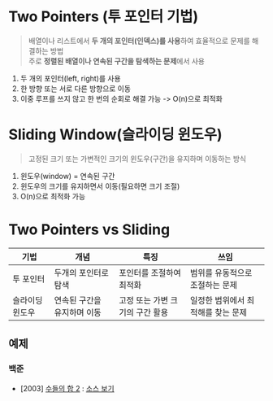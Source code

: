 # Two Pointers (투 포인터 기법)
> 배열이나 리스트에서 **두 개의 포인터(인덱스)를 사용**하여 효율적으로 문제를 해결하는 방법  
> 주로 **정렬된 배열이나 연속된 구간을 탐색하는 문제**에서 사용

1. 두 개의 포인터(left, right)를 사용
2. 한 방향 또는 서로 다른 방향으로 이동
3. 이중 루프를 쓰지 않고 한 번의 순회로 해결 가능 -> O(n)으로 최적화

# Sliding Window(슬라이딩 윈도우)
> 고정된 크기 또는 가변적인 크기의 윈도우(구간)을 유지하며 이동하는 방식

1. 윈도우(window) = 연속된 구간
2. 윈도우의 크기를 유지하면서 이동(필요하면 크기 조절)
3. O(n)으로 최적화 가능

# Two Pointers vs Sliding
| 기법 | 개념 | 특징 | 쓰임 |
|---|---|---|---|
| 투 포인터 | 두개의 포인터로 탐색 | 포인터를 조절하여 최적화 | 범위를 유동적으로 조절하는 문제 |
| 슬라이딩 윈도우 | 연속된 구간을 유지하며 이동 | 고정 또는 가변 크기의 구간 활용 | 일정한 범위에서 최적해를 찾는 문제 |

## 예제
### 백준
- [2003] [수들의 합 2](https://www.acmicpc.net/problem/2003) : [소스 보기]()
